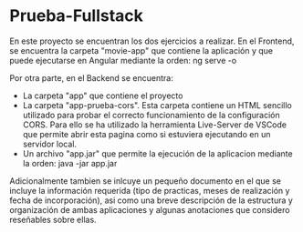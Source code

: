 # Prueba-Fullstack
En este proyecto se encuentran los dos ejercicios a realizar. En el Frontend, se encuentra la carpeta "movie-app" que contiene la aplicación y que puede ejecutarse en Angular mediante la orden: ng serve -o

Por otra parte, en el Backend se encuentra:
- La carpeta "app" que contiene el proyecto
- La carpeta "app-prueba-cors". Esta carpeta contiene un HTML sencillo utilizado para probar el correcto funcionamiento de la configuración CORS. Para ello se ha utilizado la herramienta Live-Server de VSCode que permite abrir esta pagina como si estuviera ejecutando en un servidor local.
- Un archivo "app.jar" que permite la ejecución de la aplicacion mediante la orden: java -jar app.jar

Adicionalmente tambien se inlcuye un pequeño documento en el que se incluye la información requerida (tipo de practicas, meses de realización y fecha de incorporación), asi como una breve descripción de la estructura y organización de ambas aplicaciones y algunas anotaciones que considero reseñables sobre ellas.